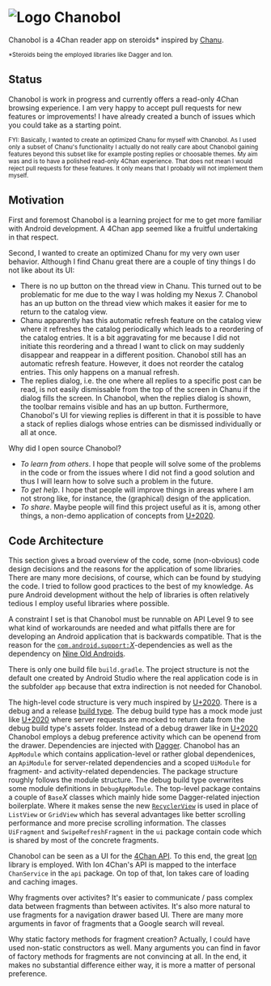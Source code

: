 ![Logo][Logo] Chanobol
======================

  [Logo]: https://raw.githubusercontent.com/eugenkiss/chanobol/master/src/main/res/drawable-mdpi/ic_launcher.png
  [Chanu]: https://github.com/grzegorznittner/chanu
  [U+2020]: https://github.com/JakeWharton/u2020
  [API]: https://github.com/4chan/4chan-API
  [Build Types]: http://tools.android.com/tech-docs/new-build-system/user-guide#TOC-Build-Types
  [Nine Old Androids]: http://nineoldandroids.com/
  [Dagger]: http://square.github.io/dagger/
  [Bindable Adapter]: https://twitter.com/jakewharton/status/325368867109076993
  [Ion]: https://github.com/koush/ion/
  [Support]: http://developer.android.com/tools/support-library/index.html
  [RecyclerView]: https://developer.android.com/reference/android/support/v7/widget/RecyclerView.html

Chanobol is a 4Chan reader app on steroids\* inspired by [Chanu][].

<sup>\*Steroids being the employed libraries like Dagger and Ion.</sup>


Status
------

Chanobol is work in progress and currently offers a read-only 4Chan browsing
experience. I am very happy to accept pull requests for new features or
improvements! I have already created a bunch of issues which you could take as a
starting point.

<sub>
FYI: Basically, I wanted to create an optimized Chanu for myself with Chanobol.
As I used only a subset of Chanu's functionality I actually do not really care
about Chanobol gaining features beyond this subset like for example posting
replies or choosable themes. My aim was and is to have a polished read-only
4Chan experience. That does not mean I would reject pull requests for these
features. It only means that I probably will not implement them myself.
</sub>


Motivation
----------

First and foremost Chanobol is a learning project for me to get more
familiar with Android development. A 4Chan app seemed like a fruitful
undertaking in that respect.

Second, I wanted to create an optimized Chanu for my very own user behavior.
Although I find Chanu great there are a couple of tiny things I do not like
about its UI:

* There is no up button on the thread view in Chanu. This turned out
  to be problematic for me due to the way I was holding my Nexus 7.
  Chanobol has an up button on the thread view which makes it easier
  for me to return to the catalog view.
* Chanu apparently has this automatic refresh feature on the catalog
  view where it refreshes the catalog periodically which leads to
  a reordering of the catalog entries. It is a bit aggravating for me
  because I did not initiate this reordering and a thread I want to
  click on may suddenly disappear and reappear in a different position.
  Chanobol still has an automatic refresh feature. However, it does not
  reorder the catalog entries. This only happens on a manual refresh.
* The replies dialog, i.e. the one where all replies to a specific post
  can be read, is not easily dismissable from the top of the screen in Chanu if
  the dialog fills the screen. In Chanobol, when the replies dialog is shown,
  the toolbar remains visible and has an up button. Furthermore, Chanobol's UI
  for viewing replies is different in that it is possible to have a stack of
  replies dialogs whose entries can be dismissed individually or all at once.

Why did I open source Chanobol?

* *To learn from others*. I hope that people will solve some
  of the problems in the code or from the issues where I did not find a good solution
  and thus I will learn how to solve such a problem in the future.
* *To get help*. I hope that people will improve things in areas
  where I am not strong like, for instance, the (graphical) design of the
  application.
* *To share*. Maybe people will find this project useful as it
  is, among other things, a non-demo application of concepts from [U+2020][].


Code Architecture
-----------------

This section gives a broad overview of the code, some (non-obvious) code design
decisions and the reasons for the application of some libraries. There are many
more decisions, of course, which can be found by studying the code. I tried to
follow good practices to the best of my knowledge. As pure Android development
without the help of libraries is often relatively tedious I employ useful
libraries where possible.

A constraint I set is that Chanobol must be runnable on API Level 9 to see what
kind of workarounds are needed and what pitfalls there are for developing an
Android application that is backwards compatible. That is the reason for the
[`com.android.support:`*X*][Support]-dependencies as well as the dependency on
[Nine Old Androids][].

There is only one build file `build.gradle`. The project structure is not the
default one created by Android Studio where the real application code is in the
subfolder `app` because that extra indirection is not needed for Chanobol.

The high-level code structure is very much inspired by [U+2020][]. There is a
debug and a release [build type][Build Types]. The debug build type has a mock
mode just like [U+2020][] where server requests are mocked to return data from
the debug build type's assets folder. Instead of a debug drawer like in [U+2020][]
Chanobol employs a debug preference activity which can be openend from the drawer.
Dependencies are injected with [Dagger][]. Chanobol has an `AppModule` which contains
application-level or rather global dependenices, an `ApiModule` for server-related
dependencies and a scoped `UiModule` for fragment- and activity-related
dependencies. The package structure roughly follows the module structure. The debug
build type overwrites some module definitions in `DebugAppModule`. The top-level
package contains a couple of `Base`*X* classes which mainly hide some Dagger-related
injection boilerplate. Where it makes sense the new [`RecyclerView`][RecyclerView]
is used in place of `ListView` or `GridView` which has several advantages like
better scrolling performance and more precise scrolling information.
The classes `UiFragment` and `SwipeRefreshFragment` in the `ui` package contain
code which is shared by most of the concrete fragments.

Chanobol can be seen as a UI for the [4Chan API][API]. To this end, the great
[Ion][] library is employed. With Ion 4Chan's API is mapped to the interface
`ChanService` in the `api` package. On top of that, Ion takes care of loading
and caching images.

Why fragments over activites? It's easier to communicate / pass complex data
between fragments than between activites. It's also more natural to use fragments
for a navigation drawer based UI. There are many more arguments in favor
of fragments that a Google search will reveal.

Why static factory methods for fragment creation? Actually, I could have used
non-static constructors as well. Many arguments you can find in favor of factory
methods for fragments are not convincing at all. In the end, it makes no
substantial difference either way, it is more a matter of personal preference.